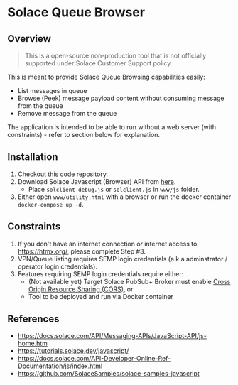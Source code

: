# Solace Queue Browser

## Overview

> This is a open-source non-production tool that is not officially supported under Solace Customer Support policy.

This is meant to provide Solace Queue Browsing capabilities easily:
- List messages in queue
- Browse (Peek) message payload content without consuming message from the queue
- Remove message from the queue

The application is intended to be able to run without a web server (with constraints) - refer to section below for explanation.

## Installation

1. Checkout this code repository.
2. Download Solace Javascript (Browser) API from [here](https://solace.com/downloads/).
   - Place `solclient-debug.js` or `solclient.js` in `www/js` folder.
3. Either open `www/utility.html` with a browser or run the docker container `docker-compose up -d`.

## Constraints

1. If you don't have an internet connection or internet access to https://htmx.org/, please complete Step #3.
2. VPN/Queue listing requires SEMP login credentials (a.k.a adminstrator / operator login credentials).
3. Features requiring SEMP login credentials require either:
   - (Not available yet) Target Solace PubSub+ Broker must enable [Cross Origin Resource Sharing (CORS)](https://docs.solace.com/Services/Managing-Services.htm#managing-cross-origin-resource-sharing), or
   - Tool to be deployed and run via Docker container

## References
- https://docs.solace.com/API/Messaging-APIs/JavaScript-API/js-home.htm
- https://tutorials.solace.dev/javascript/
- https://docs.solace.com/API-Developer-Online-Ref-Documentation/js/index.html
- https://github.com/SolaceSamples/solace-samples-javascript
